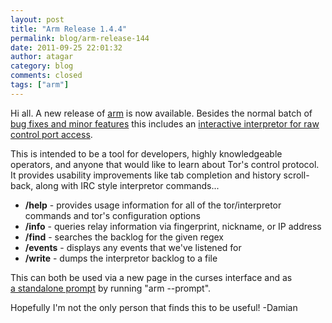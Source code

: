 ```yaml
---
layout: post
title: "Arm Release 1.4.4"
permalink: blog/arm-release-144
date: 2011-09-25 22:01:32
author: atagar
category: blog
comments: closed
tags: ["arm"]
---
```


Hi all. A new release of [arm](http://www.atagar.com/arm/) is now available. Besides the normal batch of [bug fixes and minor features](http://www.atagar.com/arm/releaseNotes.php#1.4.4) this includes an [interactive interpretor for raw control port access](http://www.atagar.com/arm/images/screenshot_interpretor_full.png).

This is intended to be a tool for developers, highly knowledgeable operators, and anyone that would like to learn about Tor's control protocol. It provides usability improvements like tab completion and history scroll-back, along with IRC style interpretor commands...

-   **/help** - provides usage information for all of the tor/interpretor commands and tor's configuration options
-   **/info** - queries relay information via fingerprint, nickname, or IP address
-   **/find** - searches the backlog for the given regex
-   **/events** - displays any events that we've listened for
-   **/write** - dumps the interpretor backlog to a file

This can both be used via a new page in the curses interface and as  
 [a standalone prompt](http://www.atagar.com/arm/images/screenshot_interpretorPrompt.png) by running "arm --prompt".

Hopefully I'm not the only person that finds this to be useful! -Damian

